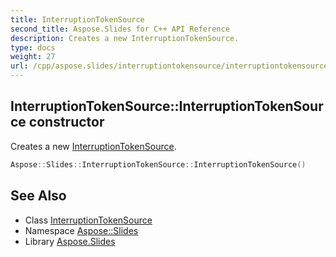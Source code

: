 ```yaml
---
title: InterruptionTokenSource
second_title: Aspose.Slides for C++ API Reference
description: Creates a new InterruptionTokenSource.
type: docs
weight: 27
url: /cpp/aspose.slides/interruptiontokensource/interruptiontokensource/
---
```

## InterruptionTokenSource::InterruptionTokenSource constructor


Creates a new [InterruptionTokenSource](../).

```cpp
Aspose::Slides::InterruptionTokenSource::InterruptionTokenSource()
```

## See Also

* Class [InterruptionTokenSource](../)
* Namespace [Aspose::Slides](../../)
* Library [Aspose.Slides](../../../)
